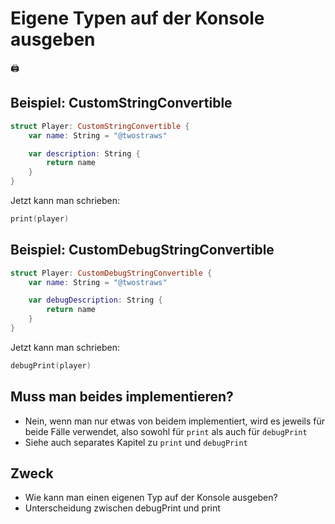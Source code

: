 # Eigene Typen auf der Konsole ausgeben
🖨️

## Beispiel: CustomStringConvertible
```swift
struct Player: CustomStringConvertible {
    var name: String = "@twostraws"

    var description: String {
        return name
    }
}
```

Jetzt kann man schrieben:

```swift
print(player)
```

## Beispiel: CustomDebugStringConvertible
```swift
struct Player: CustomDebugStringConvertible {
    var name: String = "@twostraws"

    var debugDescription: String {
        return name
    }
}
```

Jetzt kann man schrieben:

```swift
debugPrint(player)
```

## Muss man beides implementieren?

- Nein, wenn man nur etwas von beidem implementiert, wird es jeweils für beide Fälle verwendet, also sowohl für `print` als auch für `debugPrint`
- Siehe auch separates Kapitel zu `print` und `debugPrint`

## Zweck
- Wie kann man einen eigenen Typ auf der Konsole ausgeben?
- Unterscheidung zwischen debugPrint und print